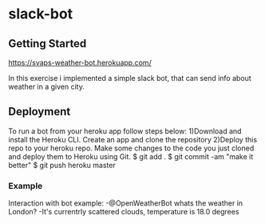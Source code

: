 # slack-bot

## Getting Started
https://svaps-weather-bot.herokuapp.com/

In this exercise i implemented a simple slack bot, that can send info about weather in a given city.

## Deployment

To run a bot from your heroku app follow steps below:
1)Download and install the Heroku CLI. Create an app and clone the repository
2)Deploy this repo to your heroku repo. Make some changes to the code you just cloned and deploy them to Heroku using Git.
$ git add .
$ git commit -am "make it better"
$ git push heroku master 

### Example
Interaction with bot example:
-@OpenWeatherBot whats the weather in London?
-It's currentrly scattered clouds, temperature is 18.0 degrees
